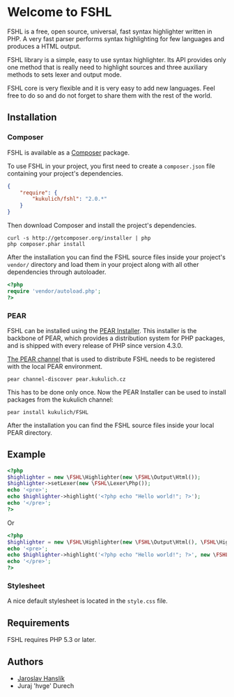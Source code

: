# Welcome to FSHL #

FSHL is a free, open source, universal, fast syntax highlighter written in PHP. A very fast parser performs syntax highlighting for few languages and produces a HTML output.

FSHL library is a simple, easy to use syntax highlighter. Its API provides only one method that is really need to highlight sources and three auxiliary methods to sets lexer and output mode.

FSHL core is very flexible and it is very easy to add new languages. Feel free to do so and do not forget to share them with the rest of the world.


## Installation ##

### Composer ###

FSHL is available as a [Composer](http://getcomposer.org) package.

To use FSHL in your project, you first need to create a `composer.json` file containing your project's dependencies.

```json
{
    "require": {
        "kukulich/fshl": "2.0.*"
    }
}
```

Then download Composer and install the project's dependencies.

```
curl -s http://getcomposer.org/installer | php
php composer.phar install
```

After the installation you can find the FSHL source files inside your project's `vendor/` directory and load them in your project along with all other dependencies through autoloader.

```php
<?php
require 'vendor/autoload.php';
?>
```


### PEAR ###

FSHL can be installed using the [PEAR Installer](http://pear.php.net/). This installer is the backbone of PEAR, which provides a distribution system for PHP packages, and is shipped with every release of PHP since version 4.3.0.

[The PEAR channel](http://pear.kukulich.cz/) that is used to distribute FSHL needs to be registered with the local PEAR environment.

```
pear channel-discover pear.kukulich.cz
```

This has to be done only once. Now the PEAR Installer can be used to install packages from the kukulich channel:

```
pear install kukulich/FSHL
```

After the installation you can find the FSHL source files inside your local PEAR directory.


## Example ##

```php
<?php
$highlighter = new \FSHL\Highlighter(new \FSHL\Output\Html());
$highlighter->setLexer(new \FSHL\Lexer\Php());
echo '<pre>';
echo $highlighter->highlight('<?php echo "Hello world!"; ?>');
echo '</pre>';
?>
```

Or

```php
<?php
$highlighter = new \FSHL\Highlighter(new \FSHL\Output\Html(), \FSHL\Highlighter::OPTION_TAB_INDENT | \FSHL\Highlighter::OPTION_LINE_COUNTER);
echo '<pre>';
echo $highlighter->highlight('<?php echo "Hello world!"; ?>', new \FSHL\Lexer\Php());
echo '</pre>';
?>
```

### Stylesheet ###

A nice default stylesheet is located in the `style.css` file.


## Requirements ##

FSHL requires PHP 5.3 or later.


## Authors ##

* [Jaroslav Hanslík](https://github.com/kukulich)
* Juraj 'hvge' Durech
